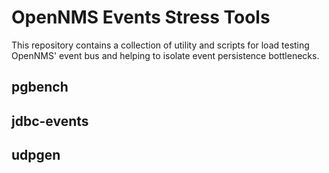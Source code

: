 # OpenNMS Events Stress Tools

This repository contains a collection of utility and scripts for load testing OpenNMS' event bus and helping to isolate event persistence bottlenecks.

## pgbench

## jdbc-events

## udpgen

